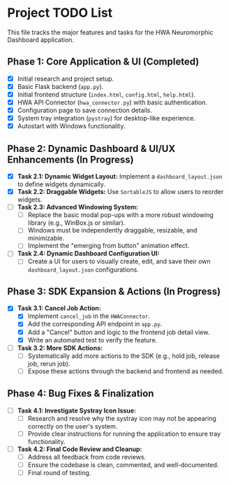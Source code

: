 # Project TODO List

This file tracks the major features and tasks for the HWA Neuromorphic Dashboard application.

## Phase 1: Core Application & UI (Completed)
- [x] Initial research and project setup.
- [x] Basic Flask backend (`app.py`).
- [x] Initial frontend structure (`index.html`, `config.html`, `help.html`).
- [x] HWA API Connector (`hwa_connector.py`) with basic authentication.
- [x] Configuration page to save connection details.
- [x] System tray integration (`pystray`) for desktop-like experience.
- [x] Autostart with Windows functionality.

## Phase 2: Dynamic Dashboard & UI/UX Enhancements (In Progress)
- [x] **Task 2.1: Dynamic Widget Layout:** Implement a `dashboard_layout.json` to define widgets dynamically.
- [x] **Task 2.2: Draggable Widgets:** Use `SortableJS` to allow users to reorder widgets.
- [ ] **Task 2.3: Advanced Windowing System:**
    - [ ] Replace the basic modal pop-ups with a more robust windowing library (e.g., WinBox.js or similar).
    - [ ] Windows must be independently draggable, resizable, and minimizable.
    - [ ] Implement the "emerging from button" animation effect.
- [ ] **Task 2.4: Dynamic Dashboard Configuration UI:**
    - [ ] Create a UI for users to visually create, edit, and save their own `dashboard_layout.json` configurations.

## Phase 3: SDK Expansion & Actions (In Progress)
- [x] **Task 3.1: Cancel Job Action:**
    - [x] Implement `cancel_job` in the `HWAConnector`.
    - [x] Add the corresponding API endpoint in `app.py`.
    - [x] Add a "Cancel" button and logic to the frontend job detail view.
    - [x] Write an automated test to verify the feature.
- [ ] **Task 3.2: More SDK Actions:**
    - [ ] Systematically add more actions to the SDK (e.g., hold job, release job, rerun job).
    - [ ] Expose these actions through the backend and frontend as needed.

## Phase 4: Bug Fixes & Finalization
- [ ] **Task 4.1: Investigate Systray Icon Issue:**
    - [ ] Research and resolve why the systray icon may not be appearing correctly on the user's system.
    - [ ] Provide clear instructions for running the application to ensure tray functionality.
- [ ] **Task 4.2: Final Code Review and Cleanup:**
    - [ ] Address all feedback from code reviews.
    - [ ] Ensure the codebase is clean, commented, and well-documented.
    - [ ] Final round of testing.

